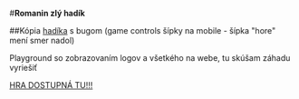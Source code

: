 #**Romanin zlý hadík**  

##Kópia [hadíka](https://github.com/ba-romana/snake) s bugom (game controls šípky na mobile - šípka "hore" mení smer nadol)

Playground so zobrazovaním logov a všetkého na webe, tu skúšam záhadu vyriešiť

[HRA DOSTUPNÁ TU!!!](https://ba-romana.github.io/snake/)
